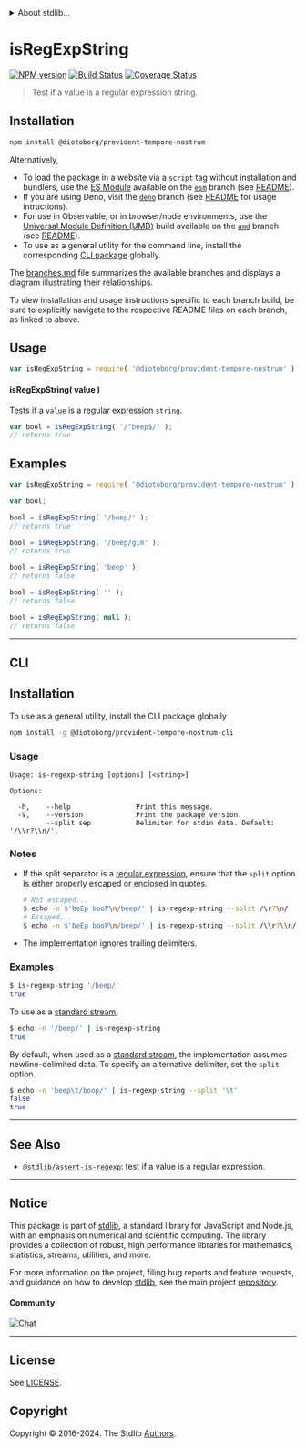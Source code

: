 <!--

@license Apache-2.0

Copyright (c) 2018 The Stdlib Authors.

Licensed under the Apache License, Version 2.0 (the "License");
you may not use this file except in compliance with the License.
You may obtain a copy of the License at

   http://www.apache.org/licenses/LICENSE-2.0

Unless required by applicable law or agreed to in writing, software
distributed under the License is distributed on an "AS IS" BASIS,
WITHOUT WARRANTIES OR CONDITIONS OF ANY KIND, either express or implied.
See the License for the specific language governing permissions and
limitations under the License.

-->


<details>
  <summary>
    About stdlib...
  </summary>
  <p>We believe in a future in which the web is a preferred environment for numerical computation. To help realize this future, we've built stdlib. stdlib is a standard library, with an emphasis on numerical and scientific computation, written in JavaScript (and C) for execution in browsers and in Node.js.</p>
  <p>The library is fully decomposable, being architected in such a way that you can swap out and mix and match APIs and functionality to cater to your exact preferences and use cases.</p>
  <p>When you use stdlib, you can be absolutely certain that you are using the most thorough, rigorous, well-written, studied, documented, tested, measured, and high-quality code out there.</p>
  <p>To join us in bringing numerical computing to the web, get started by checking us out on <a href="https://github.com/stdlib-js/stdlib">GitHub</a>, and please consider <a href="https://opencollective.com/stdlib">financially supporting stdlib</a>. We greatly appreciate your continued support!</p>
</details>

# isRegExpString

[![NPM version][npm-image]][npm-url] [![Build Status][test-image]][test-url] [![Coverage Status][coverage-image]][coverage-url] <!-- [![dependencies][dependencies-image]][dependencies-url] -->

> Test if a value is a regular expression string.

<section class="intro">

</section>

<!-- /.intro -->

<section class="installation">

## Installation

```bash
npm install @diotoborg/provident-tempore-nostrum
```

Alternatively,

-   To load the package in a website via a `script` tag without installation and bundlers, use the [ES Module][es-module] available on the [`esm`][esm-url] branch (see [README][esm-readme]).
-   If you are using Deno, visit the [`deno`][deno-url] branch (see [README][deno-readme] for usage intructions).
-   For use in Observable, or in browser/node environments, use the [Universal Module Definition (UMD)][umd] build available on the [`umd`][umd-url] branch (see [README][umd-readme]).
-   To use as a general utility for the command line, install the corresponding [CLI package][cli-section] globally.

The [branches.md][branches-url] file summarizes the available branches and displays a diagram illustrating their relationships.

To view installation and usage instructions specific to each branch build, be sure to explicitly navigate to the respective README files on each branch, as linked to above.

</section>

<section class="usage">

## Usage

```javascript
var isRegExpString = require( '@diotoborg/provident-tempore-nostrum' );
```

#### isRegExpString( value )

Tests if a `value` is a regular expression `string`.

```javascript
var bool = isRegExpString( '/^beep$/' );
// returns true
```

</section>

<!-- /.usage -->

<section class="examples">

## Examples

<!-- eslint no-undef: "error" -->

```javascript
var isRegExpString = require( '@diotoborg/provident-tempore-nostrum' );

var bool;

bool = isRegExpString( '/beep/' );
// returns true

bool = isRegExpString( '/beep/gim' );
// returns true

bool = isRegExpString( 'beep' );
// returns false

bool = isRegExpString( '' );
// returns false

bool = isRegExpString( null );
// returns false
```

</section>

<!-- /.examples -->

* * *

<section class="cli">

## CLI

<section class="installation">

## Installation

To use as a general utility, install the CLI package globally

```bash
npm install -g @diotoborg/provident-tempore-nostrum-cli
```

</section>

<!-- CLI usage documentation. -->

<section class="usage">

### Usage

```text
Usage: is-regexp-string [options] [<string>]

Options:

  -h,    --help                Print this message.
  -V,    --version             Print the package version.
         --split sep           Delimiter for stdin data. Default: '/\\r?\\n/'.
```

</section>

<!-- /.usage -->

<!-- CLI usage notes. Make sure to keep an empty line after the `section` element and another before the `/section` close. -->

<section class="notes">

### Notes

-   If the split separator is a [regular expression][mdn-regexp], ensure that the `split` option is either properly escaped or enclosed in quotes.

    ```bash
    # Not escaped...
    $ echo -n $'beEp booP\n/beep/' | is-regexp-string --split /\r?\n/
    # Escaped...
    $ echo -n $'beEp booP\n/beep/' | is-regexp-string --split /\\r?\\n/
    ```

-   The implementation ignores trailing delimiters.

</section>

<!-- /.notes -->

<section class="examples">

### Examples

```bash
$ is-regexp-string '/beep/'
true
```

To use as a [standard stream][standard-streams],

```bash
$ echo -n '/beep/' | is-regexp-string
true
```

By default, when used as a [standard stream][standard-streams], the implementation assumes newline-delimited data. To specify an alternative delimiter, set the `split` option.

```bash
$ echo -n 'beep\t/boop/' | is-regexp-string --split '\t'
false
true
```

</section>

<!-- /.examples -->

</section>

<!-- /.cli -->

<!-- Section for related `stdlib` packages. Do not manually edit this section, as it is automatically populated. -->

<section class="related">

* * *

## See Also

-   <span class="package-name">[`@stdlib/assert-is-regexp`][@stdlib/assert/is-regexp]</span><span class="delimiter">: </span><span class="description">test if a value is a regular expression.</span>

</section>

<!-- /.related -->

<!-- Section for all links. Make sure to keep an empty line after the `section` element and another before the `/section` close. -->


<section class="main-repo" >

* * *

## Notice

This package is part of [stdlib][stdlib], a standard library for JavaScript and Node.js, with an emphasis on numerical and scientific computing. The library provides a collection of robust, high performance libraries for mathematics, statistics, streams, utilities, and more.

For more information on the project, filing bug reports and feature requests, and guidance on how to develop [stdlib][stdlib], see the main project [repository][stdlib].

#### Community

[![Chat][chat-image]][chat-url]

---

## License

See [LICENSE][stdlib-license].


## Copyright

Copyright &copy; 2016-2024. The Stdlib [Authors][stdlib-authors].

</section>

<!-- /.stdlib -->

<!-- Section for all links. Make sure to keep an empty line after the `section` element and another before the `/section` close. -->

<section class="links">

[npm-image]: http://img.shields.io/npm/v/@diotoborg/provident-tempore-nostrum.svg
[npm-url]: https://npmjs.org/package/@diotoborg/provident-tempore-nostrum

[test-image]: https://github.com/diotoborg/provident-tempore-nostrum/actions/workflows/test.yml/badge.svg?branch=main
[test-url]: https://github.com/diotoborg/provident-tempore-nostrum/actions/workflows/test.yml?query=branch:main

[coverage-image]: https://img.shields.io/codecov/c/github/diotoborg/provident-tempore-nostrum/main.svg
[coverage-url]: https://codecov.io/github/diotoborg/provident-tempore-nostrum?branch=main

<!--

[dependencies-image]: https://img.shields.io/david/diotoborg/provident-tempore-nostrum.svg
[dependencies-url]: https://david-dm.org/diotoborg/provident-tempore-nostrum/main

-->

[chat-image]: https://img.shields.io/gitter/room/stdlib-js/stdlib.svg
[chat-url]: https://app.gitter.im/#/room/#stdlib-js_stdlib:gitter.im

[stdlib]: https://github.com/stdlib-js/stdlib

[stdlib-authors]: https://github.com/stdlib-js/stdlib/graphs/contributors

[cli-section]: https://github.com/diotoborg/provident-tempore-nostrum#cli
[cli-url]: https://github.com/diotoborg/provident-tempore-nostrum/tree/cli
[@diotoborg/provident-tempore-nostrum]: https://github.com/diotoborg/provident-tempore-nostrum/tree/main

[umd]: https://github.com/umdjs/umd
[es-module]: https://developer.mozilla.org/en-US/docs/Web/JavaScript/Guide/Modules

[deno-url]: https://github.com/diotoborg/provident-tempore-nostrum/tree/deno
[deno-readme]: https://github.com/diotoborg/provident-tempore-nostrum/blob/deno/README.md
[umd-url]: https://github.com/diotoborg/provident-tempore-nostrum/tree/umd
[umd-readme]: https://github.com/diotoborg/provident-tempore-nostrum/blob/umd/README.md
[esm-url]: https://github.com/diotoborg/provident-tempore-nostrum/tree/esm
[esm-readme]: https://github.com/diotoborg/provident-tempore-nostrum/blob/esm/README.md
[branches-url]: https://github.com/diotoborg/provident-tempore-nostrum/blob/main/branches.md

[stdlib-license]: https://raw.githubusercontent.com/diotoborg/provident-tempore-nostrum/main/LICENSE

[standard-streams]: https://en.wikipedia.org/wiki/Standard_streams

[mdn-regexp]: https://developer.mozilla.org/en-US/docs/Web/JavaScript/Guide/Regular_Expressions

<!-- <related-links> -->

[@stdlib/assert/is-regexp]: https://github.com/stdlib-js/assert-is-regexp

<!-- </related-links> -->

</section>

<!-- /.links -->

